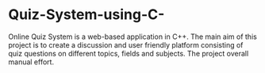 # Quiz-System-using-C-
Online Quiz System is a web-based application in C++. The main aim of this project is to create a discussion and user friendly platform consisting of quiz questions on different topics, fields and subjects. The project overall manual effort.
